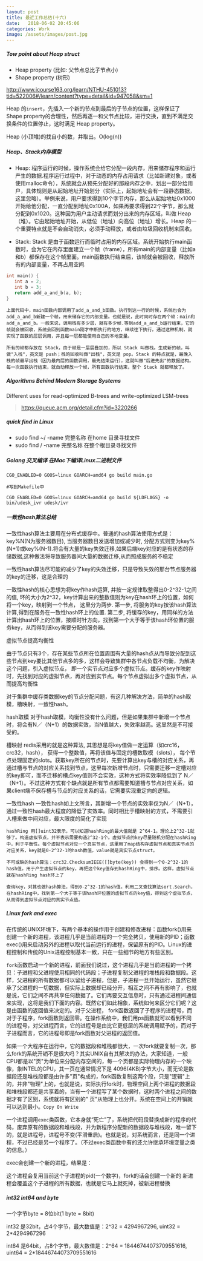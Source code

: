 ```yaml
---
layout: post
title: 最近工作总结(十六)
date:   2018-06-02 20:45:06
categories: Work
image: /assets/images/post.jpg
---
```


##### Tow point about Heap struct

 - Heap property (比如: 父节点总比子节点小)
 - Shape property (树形)

 http://www.icourse163.org/learn/NTHU-451013?tid=522006#/learn/content?type=detail&id=947058&sm=1

Heap 的`insert`，先插入一个新的节点到最后的子节点的位置，这样保证了 Shape property的合理性，然后再逐一和父节点比较，进行交换，直到不满足交换条件的位置停止，这时满足 Heap property。

Heap (小顶堆)的找自小的数，并取出。O(log(n))

##### Heap、Stack内存模型

- Heap: 程序运行的时候，操作系统会给它分配一段内存，用来储存程序和运行产生的数据.程序运行过程中，对于动态的内存占用请求（比如新建对象，或者使用malloc命令），系统就会从预先分配好的那段内存之中，划出一部分给用户，具体规则是从起始地址开始划分（实际上，起始地址会有一段静态数据，这里忽略）。举例来说，用户要求得到10个字节内存，那么从起始地址0x1000开始给他分配，一直分配到地址0x100A，如果再要求得到22个字节，那么就分配到0x1020。这种因为用户主动请求而划分出来的内存区域，叫做 Heap（堆）。它由起始地址开始，从低位（地址）向高位（地址）增长。Heap 的一个重要特点就是不会自动消失，必须手动释放，或者由垃圾回收机制来回收。

- Stack: Stack 是由于函数运行而临时占用的内存区域。系统开始执行main函数时，会为它在内存里面建立一个帧（frame），所有main的内部变量（比如a和b）都保存在这个帧里面。main函数执行结束后，该帧就会被回收，释放所有的内部变量，不再占用空间.

```c
int main() {
   int a = 2;
   int b = 3;
   return add_a_and_b(a, b);
}
```

```
上面代码中，main函数内部调用了add_a_and_b函数。执行到这一行的时候，系统也会为add_a_and_b新建一个帧，用来储存它的内部变量。也就是说，此时同时存在两个帧：main和add_a_and_b。一般来说，调用栈有多少层，就有多少帧.等到add_a_and_b运行结束，它的帧就会被回收，系统会回到函数main刚才中断执行的地方，继续往下执行。通过这种机制，就实现了函数的层层调用，并且每一层都能使用自己的本地变量。

所有的帧都存放在 Stack，由于帧是一层层叠加的，所以 Stack 叫做栈。生成新的帧，叫做"入栈"，英文是 push；栈的回收叫做"出栈"，英文是 pop。Stack 的特点就是，最晚入栈的帧最早出栈（因为最内层的函数调用，最先结束运行），这就叫做"后进先出"的数据结构。每一次函数执行结束，就自动释放一个帧，所有函数执行结束，整个 Stack 就都释放了。
```

##### Algorithms Behind Modern Storage Systems

Different uses for read-optimized B-trees and write-optimized LSM-trees

>https://queue.acm.org/detail.cfm?id=3220266

##### quick find in Linux

- sudo find ~/ -name 完整名称 在home 目录寻找文件
- sudo find / -name 完整名称 在整个根目录寻找文件

##### Golang 交叉编译 在Mac下编译Linux二进制文件
```
CGO_ENABLED=0 GOOS=linux GOARCH=amd64 go build main.go

#写到Makefile中

CGO_ENABLED=0 GOOS=linux GOARCH=amd64 go build ${LDFLAGS} -o bin/udesk_ivr udesk/ivr
```

##### 一致性hash算法总结

一致性hash算法主要用在分布式缓存中。普通的hash算法使用方式是：key%N(N为服务器数目), 当服务器数目发送增加或减少时, 分配方式则变为key%(N+1)或key%(N-1).将会有大量的key失效迁移,如果后端key对应的是有状态的存储数据,这种做法将导致服务器间大量的数据迁移,从而照成服务的不稳定

一致性hash算法尽可能的减少了key的失效迁移，只是导致失效的那台节点服务器的key的迁移，这是合理的

一致性hash的核心思想为将key作hash运算, 并按一定规律取整得出0-2^32-1之间的值, 环的大小为2^32，key计算出来的整数值则为key在hash环上的位置，如何将一个key，映射到一个节点， 这里分为两步.
第一步, 将服务的key按该hash算法计算,得到在服务在一致性hash环上的位置.
第二步, 将缓存的key，用同样的方法计算出hash环上的位置，按顺时针方向，找到第一个大于等于该hash环位置的服务key，从而得到该key需要分配的服务器。

虚拟节点提高均衡性

 由于节点只有3个，存在某些节点所在位置周围有大量的hash点从而导致分配到这些节点到key要比其他节点多的多，这样会导致集群中各节点负载不均衡，为解决这个问题，引入虚拟节点， 即一个实节点对应多个虚拟节点。缓存的key作映射时，先找到对应的虚拟节点，再对应到实节点。每个节点虚拟出多个虚拟节点，从而提高均衡性

对于集群中缓存类数据key的节点分配问题，有这几种解决方法，简单的hash取模，槽映射，一致性hash。

hash取模
对于hash取模，均衡性没有什么问题，但是如果集群中新增一个节点时，将会有N／（N+1）的数据实效，当N值越大，失效率越高。这显然是不可接受的。

槽映射
redis采用的就是这种算法, 其思想是将key值做一定运算（如crc16， crc32，hash）， 获得一个整数值，再将该值与固定的槽数取模（slots）， 每个节点处理固定的slots。获取key所在的节点时，先要计算出key与槽的对应关系，再通过槽与节点的对应关系找到节点，这里每次新增节点时，只需要迁移一定槽对应的key即可，而不迁移的槽点key值则不会实效，这种方式将实效率降低到了 N／（N+1）。不过这种方式有个缺点就是所有节点都需要知道槽与节点对应关系，如果client端不保存槽与节点的对应关系的话，它需要实现重定向的逻辑。

一致性hash
一致性hash如上文所言，其新增一个节点的实效率仅为N／（N+1），通过一致性hash最大程度的降低了实效率。同时相比于槽映射的方式，不需要引人槽来做中间对应，最大限度的简化了实现

```
hashRing 用[]uint32表示，可以知道hashRing的最大值就是 2^64-1。理论上2^32-1就够了。构造虚拟节点，并不表示需要构造2^32-1个。虚拟节点的key尽量随机分配在hashRing中，利于平衡性。每个虚拟节点对应一个真实节点，这里用了map结构存虚拟节点和真实节点的对应关系，key就是0-2^32-1的hash数值，value就是真实节点struct。

不可或缺的hash算法：crc32.ChecksumIEEE([]byte(key)) 会得到一个0-2^32-1的hash值。用于产生虚拟节点的key，再把这个key值存到hashRing中，排序。这样，虚拟节点就在hashRing hash环上了

查询key，对其也做hash算法，得到0-2^32-1的hash值。利用二叉查找算法sort.Search，在hashRing中，找到第一个大于等于该hash环位置的虚拟节点的key值，得到这个虚拟节点，从而得到虚拟节点对应的真实节点值。
```

##### Linux fork and exec

在传统的UNIX环境下，有两个基本的操作用于创建和修改进程：函数fork()用来创建一个新的进程，该进程几乎是当前进程的一个完全拷贝，使用新的PID；函数exec()用来启动另外的进程以取代当前运行的进程，保留原有的PID。Linux的进程控制和传统的Unix进程控制基本一致，只在一些细节的地方有些区别。

`fork`函数启动一个新的进程，前面我们说过，这个进程几乎是当前进程的一个拷贝：子进程和父进程使用相同的代码段；子进程复制父进程的堆栈段和数据段。这样，父进程的所有数据都可以留给子进程，但是，子进程一旦开始运行，虽然它继承了父进程的一切数据，但实际上数据却已经分开，相互之间不再有影响了，也就是说，它们之间不再共享任何数据了。它们再要交互信息时，只有通过进程间通信来实现，这将是我们下面的内容。既然它们如此相象，系统如何来区分它们呢？这是由函数的返回值来决定的。对于父进程， fork函数返回了子程序的进程号，而对于子程序，fork函数则返回零。在操作系统中，我们用ps函数就可以看到不同的进程号，对父进程而言，它的进程号是由比它更低层的系统调用赋予的，而对于子进程而言，它的进程号即是fork函数对父进程的返回值。

如果一个大程序在运行中，它的数据段和堆栈都很大，一次fork就要复制一次，那么fork的系统开销不是很大吗？其实UNIX自有其解决的办法，大家知道，一般CPU都是以"页"为单位来分配内存空间的，每一个页都是实际物理内存的一个映像，象INTEL的CPU，其一页在通常情况下是 4096(4KB)字节大小，而无论是数据段还是堆栈段都是由许多"页"构成的，fork函数复制这两个段，只是"逻辑"上的，并非"物理"上的，也就是说，实际执行fork时，物理空间上两个进程的数据段和堆栈段都还是共享着的，当有一个进程写了某个数据时，这时两个进程之间的数据才有了区别，系统就将有区别的" 页"从物理上也分开。系统在空间上的开销就可以达到最小。`Copy On Write`

一个进程调用`exec`类函数，它本身就“死亡”了，系统把代码段替换成新的程序的代码，废弃原有的数据段和堆栈段，并为新程序分配新的数据段与堆栈段，唯一留下的，就是进程号，进程号不变(平滑重启)。也就是说，对系统而言，还是同一个进程，不过已经是另一个程序了。（不过exec类函数中有的还允许继承环境变量之类的信息。）

exec会创建一个新的进程，结果是：

这个进程会复用当前这个子进程的pid(一个数字)，fork的话会创建一个新的
新进程会覆盖这个子进程的所有数据，也就是它马上就死掉，被新进程替换

##### int32 int64 and byte
一个字节byte = 8位bit(1 byte = 8bit)

int32 是32bit，占4个字节，最大数值是：2^32 = 4294967296, uint32 = 2*4294967296

int64 是64bit，占8个字节，最大数值是：2^64 = 18446744073709551616, uint64 = 2*18446744073709551616
